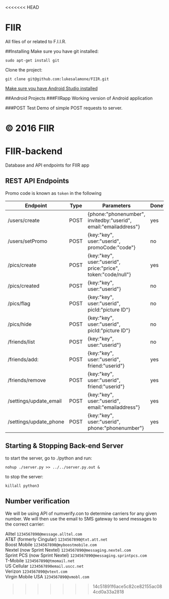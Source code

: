 <<<<<<< HEAD
# FIIR
All files of or related to F.I.I.R.

##Installing
Make sure you have git installed:

```sudo apt-get install git```

Clone the project:

```git clone git@github.com:lukesalamone/FIIR.git```

[Make sure you have Android Studio installed](http://developer.android.com/sdk/installing/index.html)

##Android Projects
###FIIRapp
Working version of Android application

###POST Test
Demo of simple POST requests to server.

© 2016 FIIR
=======
# FIIR-backend
Database and API endpoints for FIIR app

## REST API Endpoints

Promo code is known as `token` in the following
                        
| Endpoint                    | Type | Parameters                                                      | Done? | Port |
| ----------------------      | ---- | --------------------------------------------------------------- | ----- | ---- |
| /users/create               | POST | {phone:"phonenumber", invitedby:"userid", email:"emailaddress"} | yes   | 9096 |
| /users/setPromo             | POST | {key:"key", user:"userid", promoCode:"code"}                    | no    | 9096 |
| /pics/create                | POST | {key:"key", user:"userid", price:"price", token:"code/null"}    | yes   | 9096 |
| /pics/created               | POST | {key:"key", user:"userid"}                                      | no    | 9096 |
| /pics/flag                  | POST | {key:"key", user:"userid", picId:"picture ID"}                  | no    | 9096 |
| /pics/hide                  | POST | {key:"key", user:"userid", picId:"picture ID"}                  | no    | 9096 |
| /friends/list               | POST | {key:"key", user:"userid"}                                      | no    | 9096 |
| /friends/add:               | POST | {key:"key", user:"userid", friend:"userid"}                     | yes   | 9096 |
| /friends/remove             | POST | {key:"key", user:"userid", friend:"userid"}                     | yes   | 9096 |
| /settings/update_email      | POST | {key:"key", user:"userid", email:"emailaddress"}                | yes   | 9096 |
| /settings/update_phone      | POST | {key:"key", user:"userid", phone:"phonenumber"}                 | yes   | 9096 |

## Starting & Stopping Back-end Server

to start the server, go to ./python and run:

```
nohup ./server.py >> ../../server.py.out &

```

to stop the server:

```
killall python3
```

## Number verification
We will be using API of numverify.con to determine carriers for any given number. We will then use the email to SMS gateway to send messages to the correct carrier:

Alltel 	`1234567890@message.alltel.com`  
AT&T (formerly Cingular) 	`1234567890@txt.att.net`  
Boost Mobile 	`1234567890@myboostmobile.com`  
Nextel (now Sprint Nextel) 	`1234567890@messaging.nextel.com`  
Sprint PCS (now Sprint Nextel) 	`1234567890@messaging.sprintpcs.com`  
T-Mobile 	`1234567890@tmomail.net`  
US Cellular 	`1234567890email.uscc.net`   
Verizon 	`1234567890@vtext.com`  
Virgin Mobile USA 	`1234567890@vmobl.com`  
>>>>>>> 14c51891f6ace5c82ce82155ac084cd0a33a2818
